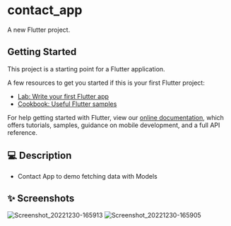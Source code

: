 # contact_app

A new Flutter project.

## Getting Started

This project is a starting point for a Flutter application.

A few resources to get you started if this is your first Flutter project:

- [Lab: Write your first Flutter app](https://flutter.dev/docs/get-started/codelab)
- [Cookbook: Useful Flutter samples](https://flutter.dev/docs/cookbook)

For help getting started with Flutter, view our
[online documentation](https://flutter.dev/docs), which offers tutorials,
samples, guidance on mobile development, and a full API reference.




## 💻 Description

- Contact App to demo fetching data with Models

## ✨ Screenshots

![Screenshot_20221230-165913](https://user-images.githubusercontent.com/61213263/210089795-ff00187e-8aee-47a8-9c44-75df2bd9fd52.jpg)
![Screenshot_20221230-165905](https://user-images.githubusercontent.com/61213263/210089806-72f551fc-eb79-4f64-b298-6a8c644e0a00.jpg)




